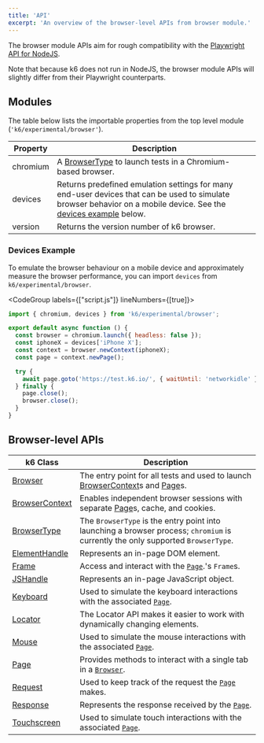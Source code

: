 ```yaml
---
title: 'API'
excerpt: 'An overview of the browser-level APIs from browser module.'
---
```


The browser module APIs aim for rough compatibility with the [Playwright API for NodeJS](https://playwright.dev/docs/api/class-playwright).

Note that because k6 does not run in NodeJS, the browser module APIs will slightly differ from their Playwright counterparts.

## Modules

The table below lists the importable properties from the top level module (`'k6/experimental/browser'`).

| Property | Description                                                                                                                                                                          |
|----------|--------------------------------------------------------------------------------------------------------------------------------------------------------------------------------------|
| chromium | A [BrowserType](/javascript-api/k6-browser/api/browsertype) to launch tests in a Chromium-based browser.                                                                                |
| devices  | Returns predefined emulation settings for many end-user devices that can be used to simulate browser behavior on a mobile device. See the [devices example](#devices-example) below. |
| version  | Returns the version number of k6 browser.                                                                                                                                           |

### Devices Example

To emulate the browser behaviour on a mobile device and approximately measure the browser performance, you can import `devices` from `k6/experimental/browser`.

<CodeGroup labels={["script.js"]} lineNumbers={[true]}>

```javascript
import { chromium, devices } from 'k6/experimental/browser';

export default async function () {
  const browser = chromium.launch({ headless: false });
  const iphoneX = devices['iPhone X'];
  const context = browser.newContext(iphoneX);
  const page = context.newPage();

  try {
    await page.goto('https://test.k6.io/', { waitUntil: 'networkidle' })
  } finally {
    page.close();
    browser.close();
  }
}
```

</CodeGroup>

## Browser-level APIs

| k6 Class                                                                | Description                                                                                                                                                     |
|-------------------------------------------------------------------------|-----------------------------------------------------------------------------------------------------------------------------------------------------------------|
| [Browser](/javascript-api/k6-browser/api/browser/) <BWIPT />               | The entry point for all tests and used to launch [BrowserContext](/javascript-api/k6-browser/api/browsercontext/)s and [Page](/javascript-api/k6-browser/api/page/)s. |
| [BrowserContext](/javascript-api/k6-browser/api/browsercontext/) <BWIPT /> | Enables independent browser sessions with separate [Page](/javascript-api/k6-browser/api/page/)s, cache, and cookies.                                              |
| [BrowserType](/javascript-api/k6-browser/api/browsertype/)                 | The `BrowserType` is the entry point into launching a browser process; `chromium` is currently the only supported `BrowserType`.                                |
| [ElementHandle](/javascript-api/k6-browser/api/elementhandle/) <BWIPT />   | Represents an in-page DOM element.                                                                                                                              |
| [Frame](/javascript-api/k6-browser/api/frame/) <BWIPT />                   | Access and interact with the [`Page`](/javascript-api/k6-browser/api/page/).'s `Frame`s.                                                                           |
| [JSHandle](/javascript-api/k6-browser/api/jshandle)                        | Represents an in-page JavaScript object.                                                                                                                        |
| [Keyboard](/javascript-api/k6-browser/api/keyboard/)                       | Used to simulate the keyboard interactions with the associated [`Page`](/javascript-api/k6-browser/api/page/).                                                     |
| [Locator](/javascript-api/k6-browser/api/locator/)                         | The Locator API makes it easier to work with dynamically changing elements.                                                                                     |
| [Mouse](/javascript-api/k6-browser/api/mouse/)                             | Used to simulate the mouse interactions with the associated [`Page`](/javascript-api/k6-browser/api/page/).                                                        |
| [Page](/javascript-api/k6-browser/api/page/) <BWIPT />                     | Provides methods to interact with a single tab in a [`Browser`](/javascript-api/k6-browser/api/browser/).                                                          |
| [Request](/javascript-api/k6-browser/api/request/) <BWIPT />               | Used to keep track of the request the [`Page`](/javascript-api/k6-browser/api/page/) makes.                                                                        |
| [Response](/javascript-api/k6-browser/api/response/) <BWIPT />             | Represents the response received by the [`Page`](/javascript-api/k6-browser/api/page/).                                                                            |
| [Touchscreen](/javascript-api/k6-browser/api/touchscreen/)                 | Used to simulate touch interactions with the associated [`Page`](/javascript-api/k6-browser/api/page/).                                                            |
